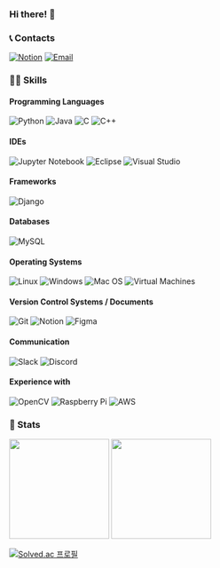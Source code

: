 ### Hi there! 👋

### 📞 Contacts

[![Notion](https://img.shields.io/badge/Notion-Page-1a73e8?logo=notion&logoColor=white&style=for-the-badge)](https://326eunjin.notion.site)
[![Email](https://img.shields.io/badge/Email-Contact-red?logo=mail.ru&logoColor=white&style=for-the-badge)](mailto:326eunjin@naver.com)

### 👩‍💻 Skills

#### Programming Languages
![Python](https://img.shields.io/badge/Python-3776AB?logo=python&logoColor=white&style=for-the-badge)
![Java](https://img.shields.io/badge/Java-007396?logo=java&logoColor=white&style=for-the-badge)
![C](https://img.shields.io/badge/C-00599C?logo=c&logoColor=white&style=for-the-badge)
![C++](https://img.shields.io/badge/C++-00599C?logo=c%2B%2B&logoColor=white&style=for-the-badge)

#### IDEs
![Jupyter Notebook](https://img.shields.io/badge/Jupyter%20Notebook-F37626?logo=jupyter&logoColor=white&style=for-the-badge)
![Eclipse](https://img.shields.io/badge/Eclipse-2C2255?logo=eclipse&logoColor=white&style=for-the-badge)
![Visual Studio](https://img.shields.io/badge/Visual%20Studio-5C2D91?logo=visual%20studio&logoColor=white&style=for-the-badge)

#### Frameworks
![Django](https://img.shields.io/badge/Django-092E20?logo=django&logoColor=white&style=for-the-badge)

#### Databases
![MySQL](https://img.shields.io/badge/MySQL-4479A1?logo=mysql&logoColor=white&style=for-the-badge)

#### Operating Systems
![Linux](https://img.shields.io/badge/Linux-FCC624?logo=linux&logoColor=black&style=for-the-badge)
![Windows](https://img.shields.io/badge/Windows-0078D6?logo=windows&logoColor=white&style=for-the-badge)
![Mac OS](https://img.shields.io/badge/Mac%20OS-999999?logo=apple&logoColor=white&style=for-the-badge)
![Virtual Machines](https://img.shields.io/badge/Virtual%20Machines-183A61?logo=vmware&logoColor=white&style=for-the-badge)

#### Version Control Systems / Documents
![Git](https://img.shields.io/badge/Git-F05032?logo=git&logoColor=white&style=for-the-badge)
![Notion](https://img.shields.io/badge/Notion-000000?logo=notion&logoColor=white&style=for-the-badge)
![Figma](https://img.shields.io/badge/Figma-F24E1E?logo=figma&logoColor=white&style=for-the-badge)

#### Communication
![Slack](https://img.shields.io/badge/Slack-4A154B?logo=slack&logoColor=white&style=for-the-badge)
![Discord](https://img.shields.io/badge/Discord-5865F2?logo=discord&logoColor=white&style=for-the-badge)

#### Experience with
![OpenCV](https://img.shields.io/badge/OpenCV-5C3EE8?logo=opencv&logoColor=white&style=for-the-badge)
![Raspberry Pi](https://img.shields.io/badge/Raspberry%20Pi-C51A4A?logo=raspberry%20pi&logoColor=white&style=for-the-badge)
![AWS](https://img.shields.io/badge/AWS-232F3E?logo=amazon%20aws&logoColor=white&style=for-the-badge)

### 💯 Stats
<p>
  <img height="180em" src="https://github-readme-stats.vercel.app/api?username=326eunjin&show_icons=true&include_all_commits=true&bg_color=30,e96443,904e95&title_color=fff&text_color=fff">
  <img height="180em" src="https://github-readme-stats.vercel.app/api/top-langs/?username=326eunjin&layout=compact&bg_color=30,e96443,904e95&title_color=fff&text_color=fff">
</p>

[![Solved.ac 프로필](http://mazassumnida.wtf/api/v2/generate_badge?boj=326eunjin)](https://solved.ac/326eunjin)

